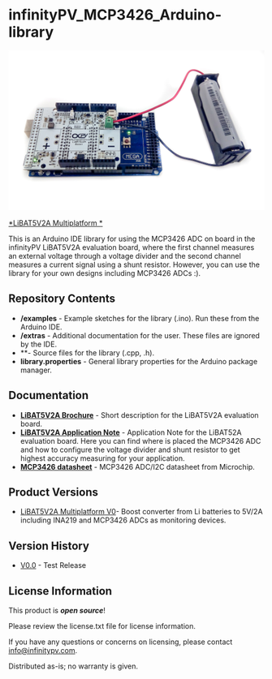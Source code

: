 infinityPV_MCP3426_Arduino-library
========================================

![LiBAT5V2A](https://github.com/infinityPV/infinityPV_MCP3426_Arduino-library/blob/master/extras/LiBAT5V2A%20picture1.jpg)

[*LiBAT5V2A Multiplatform *](https://www.infinitypv.com) 


This is an Arduino IDE library for using the MCP3426 ADC on board in the infinityPV LiBAT5V2A evaluation board, where the first channel measures an external voltage through a voltage divider and the second channel measures a current signal using a shunt resistor. However, you can use the library for your own designs including  MCP3426 ADCs :).  

Repository Contents
-------------------

* **/examples** - Example sketches for the library (.ino). Run these from the Arduino IDE. 
* **/extras** - Additional documentation for the user. These files are ignored by the IDE. 
* **- Source files for the library (.cpp, .h). 
* **library.properties** - General library properties for the Arduino package manager. 

Documentation
--------------
* **[LiBAT5V2A Brochure](https://infinitypv.com/images/infinityPV_OPV3W60V_applicationnote_Rev100.pdf)** - Short description for the LiBAT5V2A evaluation board. 
* **[LiBAT5V2A Application Note](https://infinitypv.com/images/infinityPV_OPV3W60V_applicationnote_Rev100.pdf)** - Application Note for the LiBAT52A evaluation board. Here you can find where is placed the MCP3426 ADC and how to configure the voltage divider and shunt resistor to get highest accuracy measuring for your application. 
* **[MCP3426 datasheet](http://ww1.microchip.com/downloads/en/DeviceDoc/22226a.pdf)** - MCP3426 ADC/I2C datasheet from Microchip.

Product Versions
----------------
* [LiBAT5V2A Multiplatform V0](https://infinitypv.com/products/electronics)- Boost converter from Li batteries to 5V/2A including INA219 and MCP3426 ADCs as monitoring devices. 

Version History
---------------
* [V0.0](https://github.com/infinityPV/infinityPV_INA219-library/releases/tag/v0.0) - Test Release


License Information
-------------------

This product is _**open source**_! 

Please review the license.txt file for license information. 

If you have any questions or concerns on licensing, please contact info@infinitypv.com.

Distributed as-is; no warranty is given.
